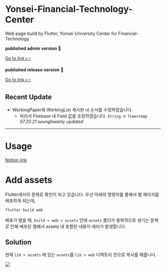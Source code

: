 # Yonsei-Financial-Technology-Center
Web page build by Flutter, Yonsei University Center for Financial-Technology

**published admin version** 🚀

[Go to link 👉](https://ysfintech-homepage-admin.web.app) 

**published release version** 🚀

[Go to link 👉](https://fintech.yonsei.ac.kr/#/)


## Recent Update
- WorkingPaper와 WorkingList 게시판 내 순서를 수정하였습니다.
  - 따라서 Firebase 내 Field 값을 조정하였습니다. `String` → `Timestamp`
*07.20.21 seunghwanly updated*

---

# Usage
[Notion link](https://www.notion.so/Guideline-99d08d08c7b24403b1813cd735000468)

# Add assets
Flutter에서의 문제로 확인이 되고 있습니다.
우선 아래의 명령어를 통해서 웹 페이지를 배포하게 되는데,
``` bash
flutter build web
```

배포가 됐을 때, `build > web > assets` 안에 `assets` 폴더가 중복적으로 생기는 문제로 인해 배포된 웹에서 assets 내 포함된 내용이 에러가 발생합니다.

## Solution

현재 `lib > assets` 에 있는 `assets`를 `lib > web` 디렉토리 안으로 복사를 해줍니다.

![](https://user-images.githubusercontent.com/22142225/123533617-c0173000-d751-11eb-8dd8-87796f96aed5.png)

